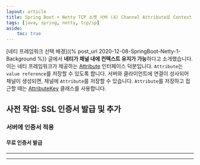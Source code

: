 ```yaml
---
layout: article
title: Spring Boot + Netty TCP 소켓 서버 (4) Channel Attribute로 Context 유지
tags: [java, spring, netty, tcp/ip]
aside:
    toc: true
---
```


[네티 프레임워크 선택 배경]({% post_url 2020-12-08-SpringBoot-Netty-1-Background %}) 글에서 **네티가 채널 내에 컨텍스트 유지가 가능**하다고 소개했습니다. <br/>
이는 네티 프레임워크가 제공하는 [Attribute](https://netty.io/4.1/api/io/netty/util/Attribute.html, "Interface Attribute<T>") 인터페이스 덕분입니다.
`Attribute`는 `value reference`를 저장할 수 있도록 합니다. 서버와 클라이언트에 연결이 성사되어 채널이 생성되면, 채널에 `Attribute`를 저장할 수 있습니다.
`Attribute`를 저장하고 접근할 때는 [AttributeKey](https://netty.io/4.1/api/io/netty/util/AttributeKey.html, "Class AttributeKey<T>") 클래스를 사용합니다.


## 사전 작업: SSL 인증서 발급 및 추가
### 서버에 인증서 적용
#### 무료 인증서 발급


***

<!--more-->

---
